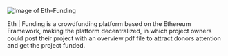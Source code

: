 ![Image of Eth-Funding](https://i.ibb.co/bNsVwYf/Copy-of-Eth-Funding-Assets.png)

Eth | Funding is a crowdfunding platform based on the Ethereum Framework, making the platform decentralized, in which project owners could post their project with an overview pdf file to attract donors attention and get the project funded.
